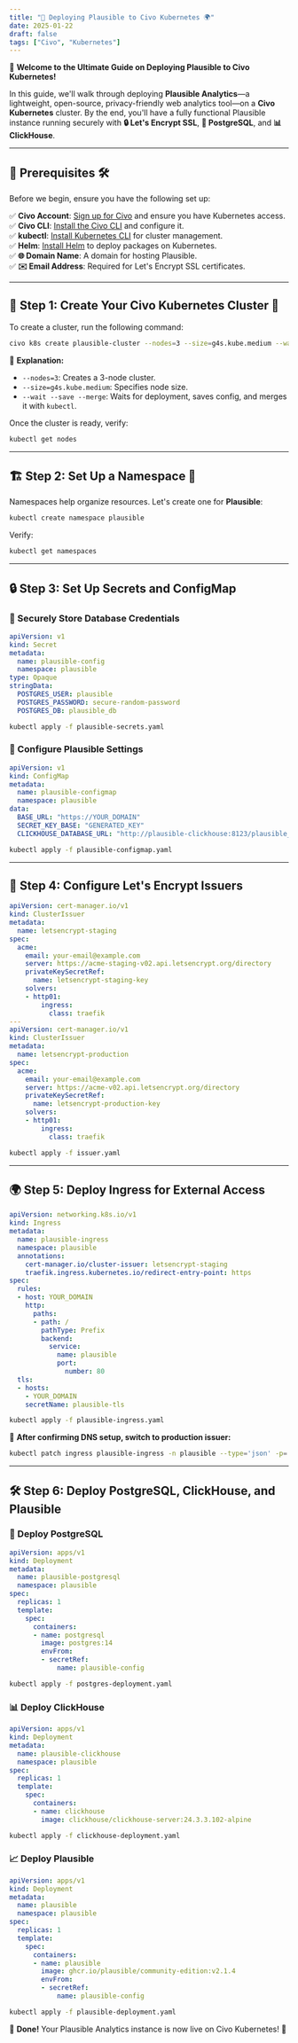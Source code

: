 ```yaml
---
title: "🚀 Deploying Plausible to Civo Kubernetes 🌍"
date: 2025-01-22
draft: false
tags: ["Civo", "Kubernetes"]
---
```


🎯 **Welcome to the Ultimate Guide on Deploying Plausible to Civo Kubernetes!**

In this guide, we'll walk through deploying **Plausible Analytics**—a lightweight, open-source, privacy-friendly web analytics tool—on a **Civo Kubernetes** cluster. By the end, you'll have a fully functional Plausible instance running securely with **🔒 Let's Encrypt SSL**, **🐘 PostgreSQL**, and **📊 ClickHouse**.

---

## 📌 Prerequisites 🛠️

Before we begin, ensure you have the following set up:

✅ **Civo Account**: [Sign up for Civo](https://www.civo.com/signup) and ensure you have Kubernetes access.  
✅ **Civo CLI**: [Install the Civo CLI](https://www.civo.com/docs/cli) and configure it.  
✅ **kubectl**: [Install Kubernetes CLI](https://kubernetes.io/docs/tasks/tools/) for cluster management.  
✅ **Helm**: [Install Helm](https://helm.sh/docs/intro/install/) to deploy packages on Kubernetes.  
✅ **🌐 Domain Name**: A domain for hosting Plausible.  
✅ **✉️ Email Address**: Required for Let's Encrypt SSL certificates.  

---

## 🚀 Step 1: Create Your Civo Kubernetes Cluster 🌟

To create a cluster, run the following command:

```bash
civo k8s create plausible-cluster --nodes=3 --size=g4s.kube.medium --wait --save --merge
```

🔹 **Explanation:**
- `--nodes=3`: Creates a 3-node cluster.
- `--size=g4s.kube.medium`: Specifies node size.
- `--wait --save --merge`: Waits for deployment, saves config, and merges it with `kubectl`.

Once the cluster is ready, verify:
```bash
kubectl get nodes
```

---

## 🏗️ Step 2: Set Up a Namespace 🎯

Namespaces help organize resources. Let's create one for **Plausible**:

```bash
kubectl create namespace plausible
```

Verify:
```bash
kubectl get namespaces
```

---

## 🔒 Step 3: Set Up Secrets and ConfigMap

### 🔐 Securely Store Database Credentials
```yaml
apiVersion: v1
kind: Secret
metadata:
  name: plausible-config
  namespace: plausible
type: Opaque
stringData:
  POSTGRES_USER: plausible
  POSTGRES_PASSWORD: secure-random-password
  POSTGRES_DB: plausible_db
```
```bash
kubectl apply -f plausible-secrets.yaml
```

### 📝 Configure Plausible Settings
```yaml
apiVersion: v1
kind: ConfigMap
metadata:
  name: plausible-configmap
  namespace: plausible
data:
  BASE_URL: "https://YOUR_DOMAIN"
  SECRET_KEY_BASE: "GENERATED_KEY"
  CLICKHOUSE_DATABASE_URL: "http://plausible-clickhouse:8123/plausible_events_db"
```
```bash
kubectl apply -f plausible-configmap.yaml
```

---

## 🏅 Step 4: Configure Let's Encrypt Issuers

```yaml
apiVersion: cert-manager.io/v1
kind: ClusterIssuer
metadata:
  name: letsencrypt-staging
spec:
  acme:
    email: your-email@example.com
    server: https://acme-staging-v02.api.letsencrypt.org/directory
    privateKeySecretRef:
      name: letsencrypt-staging-key
    solvers:
    - http01:
        ingress:
          class: traefik
---
apiVersion: cert-manager.io/v1
kind: ClusterIssuer
metadata:
  name: letsencrypt-production
spec:
  acme:
    email: your-email@example.com
    server: https://acme-v02.api.letsencrypt.org/directory
    privateKeySecretRef:
      name: letsencrypt-production-key
    solvers:
    - http01:
        ingress:
          class: traefik
```
```bash
kubectl apply -f issuer.yaml
```

---

## 🌍 Step 5: Deploy Ingress for External Access

```yaml
apiVersion: networking.k8s.io/v1
kind: Ingress
metadata:
  name: plausible-ingress
  namespace: plausible
  annotations:
    cert-manager.io/cluster-issuer: letsencrypt-staging
    traefik.ingress.kubernetes.io/redirect-entry-point: https
spec:
  rules:
  - host: YOUR_DOMAIN
    http:
      paths:
      - path: /
        pathType: Prefix
        backend:
          service:
            name: plausible
            port:
              number: 80
  tls:
  - hosts:
    - YOUR_DOMAIN
    secretName: plausible-tls
```
```bash
kubectl apply -f plausible-ingress.yaml
```

🔹 **After confirming DNS setup, switch to production issuer:**
```bash
kubectl patch ingress plausible-ingress -n plausible --type='json' -p='[{"op": "replace", "path": "/metadata/annotations/cert-manager.io~1cluster-issuer", "value": "letsencrypt-production"}]'
```

---

## 🛠️ Step 6: Deploy PostgreSQL, ClickHouse, and Plausible

### 🐘 Deploy PostgreSQL
```yaml
apiVersion: apps/v1
kind: Deployment
metadata:
  name: plausible-postgresql
  namespace: plausible
spec:
  replicas: 1
  template:
    spec:
      containers:
      - name: postgresql
        image: postgres:14
        envFrom:
        - secretRef:
            name: plausible-config
```
```bash
kubectl apply -f postgres-deployment.yaml
```

### 📊 Deploy ClickHouse
```yaml
apiVersion: apps/v1
kind: Deployment
metadata:
  name: plausible-clickhouse
  namespace: plausible
spec:
  replicas: 1
  template:
    spec:
      containers:
      - name: clickhouse
        image: clickhouse/clickhouse-server:24.3.3.102-alpine
```
```bash
kubectl apply -f clickhouse-deployment.yaml
```

### 📈 Deploy Plausible
```yaml
apiVersion: apps/v1
kind: Deployment
metadata:
  name: plausible
  namespace: plausible
spec:
  replicas: 1
  template:
    spec:
      containers:
      - name: plausible
        image: ghcr.io/plausible/community-edition:v2.1.4
        envFrom:
        - secretRef:
            name: plausible-config
```
```bash
kubectl apply -f plausible-deployment.yaml
```

🎉 **Done!** Your Plausible Analytics instance is now live on Civo Kubernetes! 🚀